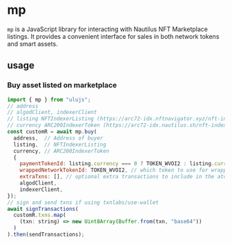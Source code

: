# mp

`mp` is a JavaScript library for interacting with Nautilus NFT Marketplace listings. It provides a convenient interface for sales in both network tokens and smart assets.

## usage

### Buy asset listed on marketplace

```javascript
import { mp } from "ulujs";
// address 
// algodClient, indexerClient
// listing NFTIndexerListing (https://arc72-idx.nftnavigator.xyz/nft-indexer/v1/mp/listings?active=true)
// currency ARC200IndexerToken (https://arc72-idx.nautilus.sh/nft-indexer/v1/arc200/tokens?contractId=51060671)
const customR = await mp.buy(
  address,  // Address of buyer
  listing,  // NFTIndexerListing
  currency, // ARC200IndexerToken
  {
    paymentTokenId: listing.currency === 0 ? TOKEN_WVOI2 : listing.currency, // which token to use for payment with network token as wrapped network 
    wrappedNetworkTokenId: TOKEN_WVOI2, // which token to use for wrapped network token
    extraTxns: [], // optional extra transactions to include in the atomic transfer such voi swap to payment token if available
    algodClient,
    indexerClient,
});
// sign and send txns if using txnlabs/use-wallet
await signTransactions(
  customR.txns.map(
    (txn: string) => new Uint8Array(Buffer.from(txn, "base64"))
  )
).then(sendTransactions);
```

